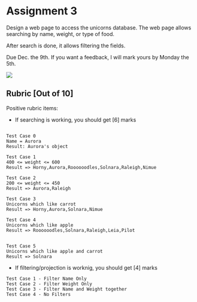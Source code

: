 # Assignment 3 
Design a web page to access the unicorns database. The web page allows searching by name, weight, or type of food. 

After search is done, it allows filtering the fields. 

Due Dec. the 9th.
If you want a feedback, I will mark yours by Monday the 5th.

![](https://cdn.discordapp.com/attachments/1017862173881544775/1046893800670371880/screencapture-localhost-5000-2022-11-28-13_01_47.png)


## Rubric  [Out of 10]
Positive rubric items:
- If searching is working, you should get [6] marks
```

Test Case 0
Name = Aurora
Result: Aurora's object

Test Case 1
400 <= weight <= 600 
Result => Horny,Aurora,Roooooodles,Solnara,Raleigh,Nimue

Test Case 2
200 <= weight <= 450 
Result => Aurora,Raleigh

Test Case 3
Unicorns which like carrot
Result => Horny,Aurora,Solnara,Nimue

Test Case 4
Unicorns which like apple
Result => Roooooodles,Solnara,Raleigh,Leia,Pilot


Test Case 5
Unicorns which like apple and carrot
Result => Solnara
```


- If filtering/projection is worknig, you should get [4] marks
```
Test Case 1 - Filter Name Only
Test Case 2 - Filter Weight Only
Test Case 3 - Filter Name and Weight together
Test Case 4 - No Filters
```

